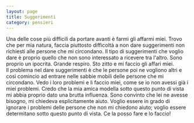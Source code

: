 ```yaml
--- 
layout: page
title: Suggerimenti
category: pensieri
---
```


Una delle cose più difficili da portare avanti è farmi gli affarmi miei. Trovo
che per mia natura, faccia piuttosto difficoltà a non dare suggerimenti non
richiesti alle persone che mi circondano. Il tipo di suggerimenti che voglio 
dare è proprio quello che non sono interessato a ricevere tra l'altro. Sono
proprio un ipocrita. Grande respiro. Sto zitto e mi faccio gli affari miei.  
Il problema nel dare suggerimenti è che le persone poi ne vogliono altri e così
comincio ad entrare nelle sabbie mobili delle persone che mi circondano. Vedo i
loro problemi e li faccio miei, come se io non avessi già i miei problemi. Credo
che la mia amica modella sotto questo punto di vista mi abbia proprio dato una
brutta influenza. Sono convinto che lei ne avesse bisogno, mi chiedeva
esplicitamente aiuto. Voglio essere in grado di ignorare i problemi delle
persone che non mi chiedono aiuto; voglio essere determitano sotto questo punto
di vista. Ce la posso fare e lo faccio!  
